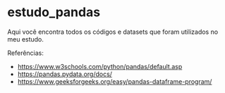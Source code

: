 # estudo_pandas
Aqui você encontra todos os códigos e datasets que foram utilizados no meu estudo.

Referências:
- https://www.w3schools.com/python/pandas/default.asp
- https://pandas.pydata.org/docs/
- https://www.geeksforgeeks.org/easy/pandas-dataframe-program/
